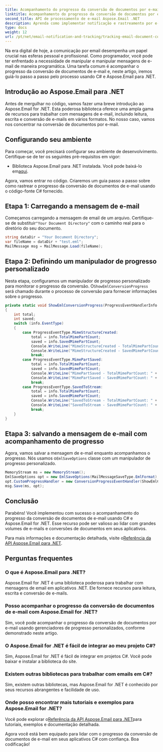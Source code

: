 ```yaml
---
title: Acompanhamento do progresso da conversão de documentos por e-mail com código C#
linktitle: Acompanhamento do progresso da conversão de documentos por e-mail com código C#
second_title: API de processamento de e-mail Aspose.Email .NET
description: Aprenda como implementar notificação e rastreamento por e-mail usando Aspose.Email for .NET. Guia passo a passo com exemplos de código. Melhore sua comunicação por e-mail hoje!
type: docs
weight: 12
url: /pt/net/email-notification-and-tracking/tracking-email-document-conversion-progress-with-csharp-code/
---
```


Na era digital de hoje, a comunicação por email desempenha um papel crucial nas esferas pessoal e profissional. Como programador, você pode ter enfrentado a necessidade de manipular e manipular mensagens de e-mail de maneira programática. Uma tarefa comum é acompanhar o progresso da conversão de documentos de e-mail e, neste artigo, iremos guiá-lo passo a passo pelo processo usando C# e Aspose.Email para .NET.

## Introdução ao Aspose.Email para .NET

Antes de mergulhar no código, vamos fazer uma breve introdução ao Aspose.Email for .NET. Esta poderosa biblioteca oferece uma ampla gama de recursos para trabalhar com mensagens de e-mail, incluindo leitura, escrita e conversão de e-mails em vários formatos. No nosso caso, vamos nos concentrar na conversão de documentos por e-mail.

## Configurando seu ambiente

Para começar, você precisará configurar seu ambiente de desenvolvimento. Certifique-se de ter os seguintes pré-requisitos em vigor:

-  Biblioteca Aspose.Email para .NET instalada. Você pode baixá-lo em[aqui](https://releases.aspose.com/email/net/).

Agora, vamos entrar no código. Criaremos um guia passo a passo sobre como rastrear o progresso da conversão de documentos de e-mail usando o código-fonte C# fornecido.

## Etapa 1: Carregando a mensagem de e-mail

 Começamos carregando a mensagem de email de um arquivo. Certifique-se de substituir`"Your Document Directory"` com o caminho real para o diretório do seu documento.

```csharp
string dataDir = "Your Document Directory";
var fileName = dataDir + "test.eml";
MailMessage msg = MailMessage.Load(fileName);
```

## Etapa 2: Definindo um manipulador de progresso personalizado

 Nesta etapa, configuramos um manipulador de progresso personalizado para monitorar o progresso da conversão. O`ShowEmlConversionProgress` será chamado durante o processo de conversão para fornecer informações sobre o progresso.

```csharp
private static void ShowEmlConversionProgress(ProgressEventHandlerInfo info)
{
    int total;
    int saved;
    switch (info.EventType)
    {
        case ProgressEventType.MimeStructureCreated:
            total = info.TotalMimePartCount;
            saved = info.SavedMimePartCount;
            Console.WriteLine("MimeStructureCreated - TotalMimePartCount: " + total);
            Console.WriteLine("MimeStructureCreated - SavedMimePartCount: " + saved);
            break;
        case ProgressEventType.MimePartSaved:
            total = info.TotalMimePartCount;
            saved = info.SavedMimePartCount;
            Console.WriteLine("MimePartSaved - TotalMimePartCount: " + total);
            Console.WriteLine("MimePartSaved - SavedMimePartCount: " + saved);
            break;
        case ProgressEventType.SavedToStream:
            total = info.TotalMimePartCount;
            saved = info.SavedMimePartCount;
            Console.WriteLine("SavedToStream - TotalMimePartCount: " + total);
            Console.WriteLine("SavedToStream - SavedMimePartCount: " + saved);
            break;
    }
}
```

## Etapa 3: salvando a mensagem de e-mail com acompanhamento de progresso

 Agora, vamos salvar a mensagem de e-mail enquanto acompanhamos o progresso. Nós usamos o`EmlSaveOptions` classe com um manipulador de progresso personalizado.

```csharp
MemoryStream ms = new MemoryStream();
EmlSaveOptions opt = new EmlSaveOptions(MailMessageSaveType.EmlFormat);
opt.CustomProgressHandler = new ConversionProgressEventHandler(ShowEmlConversionProgress);
msg.Save(ms, opt);
```

## Conclusão

Parabéns! Você implementou com sucesso o acompanhamento do progresso da conversão de documentos de e-mail usando C# e Aspose.Email for .NET. Esse recurso pode ser valioso ao lidar com grandes volumes de e-mails e conversões de documentos em seus aplicativos.

 Para mais informações e documentação detalhada, visite o[Referência da API Aspose.Email para .NET](https://reference.aspose.com/email/net/).


## Perguntas frequentes

### O que é Aspose.Email para .NET?
Aspose.Email for .NET é uma biblioteca poderosa para trabalhar com mensagens de email em aplicativos .NET. Ele fornece recursos para leitura, escrita e conversão de e-mails.

### Posso acompanhar o progresso da conversão de documentos de e-mail com Aspose.Email for .NET?
Sim, você pode acompanhar o progresso da conversão de documentos por e-mail usando gerenciadores de progresso personalizados, conforme demonstrado neste artigo.

### O Aspose.Email for .NET é fácil de integrar ao meu projeto C#?
Sim, Aspose.Email for .NET é fácil de integrar em projetos C#. Você pode baixar e instalar a biblioteca do site.

### Existem outras bibliotecas para trabalhar com emails em C#?
Sim, existem outras bibliotecas, mas Aspose.Email for .NET é conhecido por seus recursos abrangentes e facilidade de uso.

### Onde posso encontrar mais tutoriais e exemplos para Aspose.Email for .NET?
Você pode explorar o[Referência da API Aspose.Email para .NET](https://reference.aspose.com/email/net/)para tutoriais, exemplos e documentação detalhada.

Agora você está bem equipado para lidar com o progresso da conversão de documentos de e-mail em seus aplicativos C# com confiança. Boa codificação!